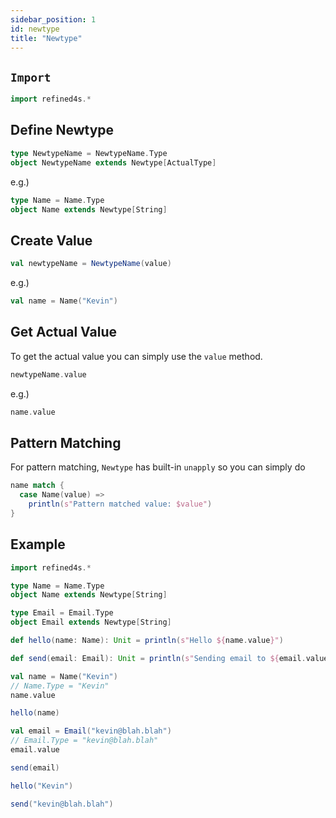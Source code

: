 ```yaml
---
sidebar_position: 1
id: newtype
title: "Newtype"
---
```


## `Import`
```scala mdoc
import refined4s.*
```

## Define Newtype

```scala
type NewtypeName = NewtypeName.Type
object NewtypeName extends Newtype[ActualType]
```

e.g.)
```scala mdoc
type Name = Name.Type
object Name extends Newtype[String]
```

## Create Value

```scala
val newtypeName = NewtypeName(value)
```

e.g.)
```scala mdoc
val name = Name("Kevin")
```


## Get Actual Value

To get the actual value you can simply use the `value` method.

```scala
newtypeName.value
```

e.g.)
```scala mdoc
name.value
```

## Pattern Matching

For pattern matching, `Newtype` has built-in `unapply` so you can simply do

```scala mdoc
name match {
  case Name(value) =>
    println(s"Pattern matched value: $value")
}
```


## Example
```scala mdoc:reset-object
import refined4s.*

type Name = Name.Type
object Name extends Newtype[String]

type Email = Email.Type
object Email extends Newtype[String]

def hello(name: Name): Unit = println(s"Hello ${name.value}")

def send(email: Email): Unit = println(s"Sending email to ${email.value}")

val name = Name("Kevin")
// Name.Type = "Kevin"
name.value

hello(name)

val email = Email("kevin@blah.blah")
// Email.Type = "kevin@blah.blah"
email.value

send(email)
```
```scala mdoc:fail
hello("Kevin")
```
```scala mdoc:fail
send("kevin@blah.blah")
```

